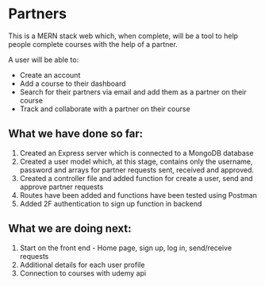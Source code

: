 # Partners

This is a MERN stack web which, when complete, will be a tool to help people complete courses with the help of a partner. 

A user will be able to: 
 - Create an account
 - Add a course to their dashboard 
 - Search for their partners via email and add them as a partner on their course
 - Track and collaborate with a partner on their course

## What we have done so far:
1. Created an Express server which is connected to a MongoDB database
2. Created a user model which, at this stage, contains only the username, password and arrays for partner requests sent, received and approved. 
3. Created a controller file and added function for create a user, send and approve partner requests
4. Routes have been added and functions have been tested using Postman
5. Added 2F authentication to sign up function in backend

## What we are doing next:
1. Start on the front end - Home page, sign up, log in, send/receive requests
2. Additional details for each user profile
3. Connection to courses with udemy api
